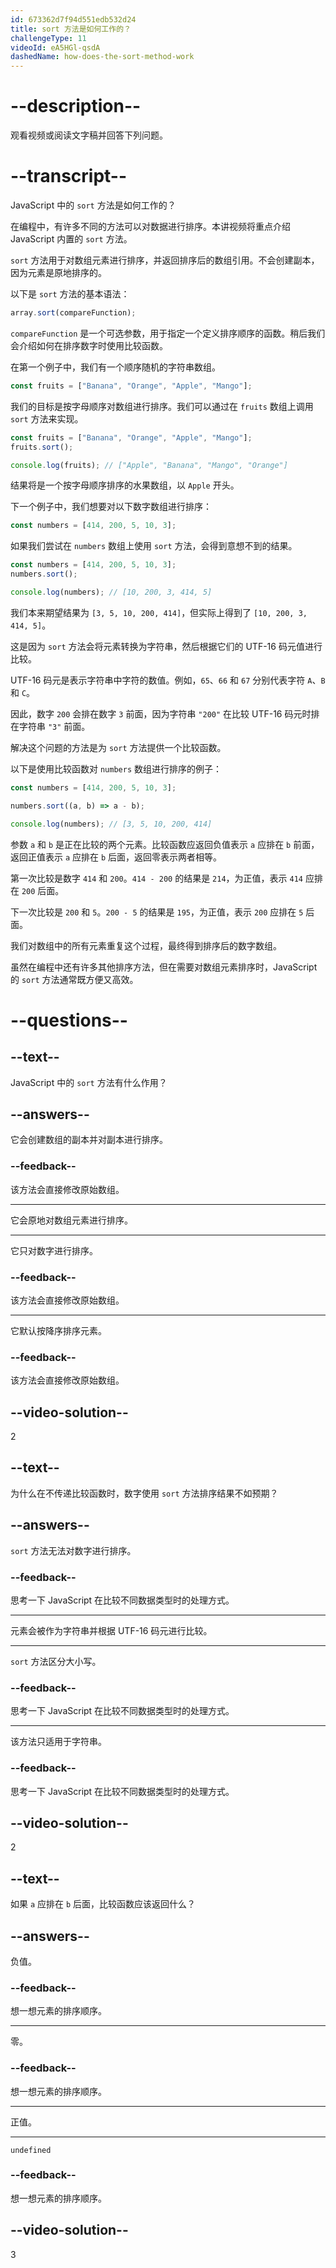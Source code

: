 ```yaml
---
id: 673362d7f94d551edb532d24
title: sort 方法是如何工作的？
challengeType: 11
videoId: eA5HGl-qsdA
dashedName: how-does-the-sort-method-work
---
```


# --description--

观看视频或阅读文字稿并回答下列问题。

# --transcript--

JavaScript 中的 `sort` 方法是如何工作的？

在编程中，有许多不同的方法可以对数据进行排序。本讲视频将重点介绍 JavaScript 内置的 `sort` 方法。

`sort` 方法用于对数组元素进行排序，并返回排序后的数组引用。不会创建副本，因为元素是原地排序的。

以下是 `sort` 方法的基本语法：

```js
array.sort(compareFunction);
```

`compareFunction` 是一个可选参数，用于指定一个定义排序顺序的函数。稍后我们会介绍如何在排序数字时使用比较函数。

在第一个例子中，我们有一个顺序随机的字符串数组。

```js
const fruits = ["Banana", "Orange", "Apple", "Mango"];
```

我们的目标是按字母顺序对数组进行排序。我们可以通过在 `fruits` 数组上调用 `sort` 方法来实现。

```js
const fruits = ["Banana", "Orange", "Apple", "Mango"];
fruits.sort();

console.log(fruits); // ["Apple", "Banana", "Mango", "Orange"]
```

结果将是一个按字母顺序排序的水果数组，以 `Apple` 开头。

下一个例子中，我们想要对以下数字数组进行排序：

```js
const numbers = [414, 200, 5, 10, 3];
```

如果我们尝试在 `numbers` 数组上使用 `sort` 方法，会得到意想不到的结果。

```js
const numbers = [414, 200, 5, 10, 3];
numbers.sort();

console.log(numbers); // [10, 200, 3, 414, 5]
```

我们本来期望结果为 `[3, 5, 10, 200, 414]`，但实际上得到了 `[10, 200, 3, 414, 5]`。

这是因为 `sort` 方法会将元素转换为字符串，然后根据它们的 UTF-16 码元值进行比较。

UTF-16 码元是表示字符串中字符的数值。例如，`65`、`66` 和 `67` 分别代表字符 `A`、`B` 和 `C`。

因此，数字 `200` 会排在数字 `3` 前面，因为字符串 `"200"` 在比较 UTF-16 码元时排在字符串 `"3"` 前面。

解决这个问题的方法是为 `sort` 方法提供一个比较函数。

以下是使用比较函数对 `numbers` 数组进行排序的例子：

```js
const numbers = [414, 200, 5, 10, 3];

numbers.sort((a, b) => a - b);

console.log(numbers); // [3, 5, 10, 200, 414]
```

参数 `a` 和 `b` 是正在比较的两个元素。比较函数应返回负值表示 `a` 应排在 `b` 前面，返回正值表示 `a` 应排在 `b` 后面，返回零表示两者相等。

第一次比较是数字 `414` 和 `200`。`414 - 200` 的结果是 `214`，为正值，表示 `414` 应排在 `200` 后面。

下一次比较是 `200` 和 `5`。`200 - 5` 的结果是 `195`，为正值，表示 `200` 应排在 `5` 后面。

我们对数组中的所有元素重复这个过程，最终得到排序后的数字数组。

虽然在编程中还有许多其他排序方法，但在需要对数组元素排序时，JavaScript 的 `sort` 方法通常既方便又高效。

# --questions--

## --text--

JavaScript 中的 `sort` 方法有什么作用？

## --answers--

它会创建数组的副本并对副本进行排序。

### --feedback--

该方法会直接修改原始数组。

---

它会原地对数组元素进行排序。

---

它只对数字进行排序。

### --feedback--

该方法会直接修改原始数组。

---

它默认按降序排序元素。

### --feedback--

该方法会直接修改原始数组。

## --video-solution--

2

## --text--

为什么在不传递比较函数时，数字使用 `sort` 方法排序结果不如预期？

## --answers--

`sort` 方法无法对数字进行排序。

### --feedback--

思考一下 JavaScript 在比较不同数据类型时的处理方式。

---

元素会被作为字符串并根据 UTF-16 码元进行比较。

---

`sort` 方法区分大小写。

### --feedback--

思考一下 JavaScript 在比较不同数据类型时的处理方式。

---

该方法只适用于字符串。

### --feedback--

思考一下 JavaScript 在比较不同数据类型时的处理方式。

## --video-solution--

2

## --text--

如果 `a` 应排在 `b` 后面，比较函数应该返回什么？

## --answers--

负值。

### --feedback--

想一想元素的排序顺序。

---

零。

### --feedback--

想一想元素的排序顺序。

---

正值。

---

`undefined`

### --feedback--

想一想元素的排序顺序。

## --video-solution--

3

